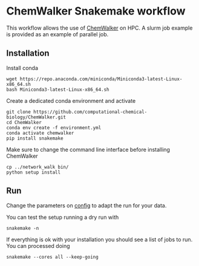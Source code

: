 # ChemWalker Snakemake workflow

This workflow allows the use of [ChemWalker](https://github.com/computational-chemical-biology/ChemWalker) on HPC. A slurm job example is provided as an example of parallel job.


## Installation

Install conda

```
wget https://repo.anaconda.com/miniconda/Miniconda3-latest-Linux-x86_64.sh
bash Miniconda3-latest-Linux-x86_64.sh

```
   
Create a dedicated conda environment and activate

```
git clone https://github.com/computational-chemical-biology/ChemWalker.git
cd ChemWalker
conda env create -f environment.yml
conda activate chemwalker 
pip install snakemake
```

Make sure to change the command line interface before installing ChemWalker

```
cp ../network_walk bin/
python setup install
```

## Run

Change the parameters on [config](config.yaml) to adapt the run for your data.

You can test the setup running a dry run with 


```
snakemake -n
```

If everything is ok with your installation you should see a list of jobs to run. You can processed doing

```
snakemake --cores all --keep-going
```
